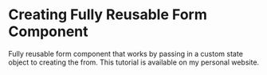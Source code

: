 # Creating Fully Reusable Form Component

Fully reusable form component that works by passing in a custom state object to creating the from. This tutorial is available on my personal website.
